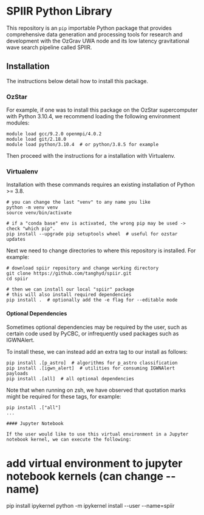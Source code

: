 # SPIIR Python Library

This repository is an `pip` importable Python package that provides comprehensive data generation and processing tools for research and development with the OzGrav UWA node and its low latency gravitational wave search pipeline called SPIIR.

## Installation

The instructions below detail how to install this package.

### OzStar

For example, if one was to install this package on the OzStar supercomputer with
Python 3.10.4, we recommend loading the following environment modules:

```
module load gcc/9.2.0 openmpi/4.0.2
module load git/2.18.0
module load python/3.10.4  # or python/3.8.5 for example
```

Then proceed with the instructions for a installation with Virtualenv.

### Virtualenv

Installation with these commands requires an existing installation of Python >= 3.8.

```
# you can change the last "venv" to any name you like
python -m venv venv
source venv/bin/activate

# if a "conda base" env is activated, the wrong pip may be used -> check "which pip".
pip install --upgrade pip setuptools wheel  # useful for ozstar updates
```

Next we need to change directories to where this repository is installed. For example:

```
# download spiir repository and change working directory
git clone https://github.com/tanghyd/spiir.git
cd spiir

# then we can install our local "spiir" package
# this will also install required dependencies
pip install .  # optionally add the -e flag for --editable mode
```

#### Optional Dependencies

Sometimes optional dependencies may be required by the user, such as certain code used by PyCBC, or infrequently used packages such as IGWNAlert.

To install these, we can instead add an extra tag to our install as follows:

```
pip install .[p_astro]  # algorithms for p_astro classification
pip install .[igwn_alert]  # utilities for consuming IGWNAlert payloads
pip install .[all]  # all optional dependencies
```

Note that when running on zsh, we have observed that quotation marks might be required for these tags, for example:

```
pip install .["all"]
...

#### Jupyter Notebook

If the user would like to use this virtual environment in a Jupyter notebook kernel, we can execute the following:

```

# add virtual environment to jupyter notebook kernels (can change --name)

pip install ipykernel
python -m ipykernel install --user --name=spiir

```
```
